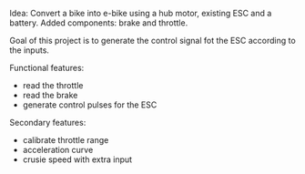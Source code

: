 Idea:
Convert a bike into e-bike using a hub motor, existing ESC and a battery.
Added components: brake and throttle.

Goal of this project is to generate the control signal fot the ESC according to the inputs.

Functional features:
- read the throttle
- read the brake
- generate control pulses for the ESC

Secondary features:
- calibrate throttle range
- acceleration curve
- crusie speed with extra input